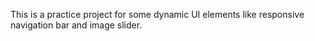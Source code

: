 
This is a practice project for some dynamic UI elements like responsive navigation bar and image slider.